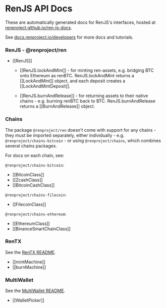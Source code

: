# RenJS API Docs

These are automatically generated docs for RenJS's interfaces, hosted at [renproject.github.io/ren-js-docs](https://renproject.github.io/ren-js-docs/).

See [docs.renproject.io/developers](https://docs.renproject.io/developers) for more docs and tutorials.

### RenJS - @renproject/ren

-   [[RenJS]]

    -   [[RenJS.lockAndMint]] - for minting ren-assets, e.g. bridging BTC onto Ethereum as renBTC.
        RenJS.lockAndMint returns a [[LockAndMint]] object, and each deposit creates a [[LockAndMintDeposit]].

    -   [[RenJS.burnAndRelease]] - for returning assets to their native chains - e.g. burning renBTC back to BTC.
        RenJS.burnAndRelease returns a [[BurnAndRelease]] object.

### Chains

The package `@renproject/ren` doesn't come with support for any chains - they must be imported separately, either
individually - e.g. `@renproject/chains-bitcoin` - or using `@renproject/chains`, which combines several chains
packages.

For docs on each chain, see:

`@renproject/chains-bitcoin`:

-   [[BitcoinClass]]
-   [[ZcashClass]]
-   [[BitcoinCashClass]]

`@renproject/chains-filecoin`:

-   [[FilecoinClass]]

`@renproject/chains-ethereum`:

-   [[EthereumClass]]
-   [[BinanceSmartChainClass]]

### RenTX

See the [RenTX README](https://github.com/renproject/ren-js/tree/feat/2.0.0-alpha.21/packages/lib/rentx).

-   [[mintMachine]]
-   [[burnMachine]]

### MultiWallet

See the [MultiWallet README](https://github.com/renproject/ren-js/tree/feat/2.0.0-alpha.21/packages/ui/multiwallet-ui).

-   [[WalletPicker]]
